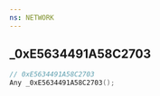 ```yaml
---
ns: NETWORK
---
```

## _0xE5634491A58C2703

```c
// 0xE5634491A58C2703
Any _0xE5634491A58C2703();
```

